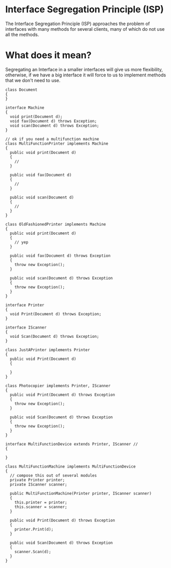 # Interface Segregation Principle (ISP)
The Interface Segregation Principle (ISP) approaches the problem of interfaces with many methods for several clients, many of which do not use all the methods.
# What does it mean?
Segregating an Interface in a smaller interfaces will give us more flexibility, otherwise, if we have a big interface it will force to us to implement methods that we don't need to use.

```
class Document
{
}

interface Machine
{
  void print(Document d);
  void fax(Document d) throws Exception;
  void scan(Document d) throws Exception;
}

// ok if you need a multifunction machine
class MultiFunctionPrinter implements Machine
{
  public void print(Document d)
  {
    //
  }

  public void fax(Document d)
  {
    //
  }

  public void scan(Document d)
  {
    //
  }
}

class OldFashionedPrinter implements Machine
{
  public void print(Document d)
  {
    // yep
  }

  public void fax(Document d) throws Exception
  {
    throw new Exception();
  }

  public void scan(Document d) throws Exception
  {
    throw new Exception();
  }
}

interface Printer
{
  void Print(Document d) throws Exception;
}

interface IScanner
{
  void Scan(Document d) throws Exception;
}

class JustAPrinter implements Printer
{
  public void Print(Document d)
  {

  }
}

class Photocopier implements Printer, IScanner
{
  public void Print(Document d) throws Exception
  {
    throw new Exception();
  }

  public void Scan(Document d) throws Exception
  {
    throw new Exception();
  }
}

interface MultiFunctionDevice extends Printer, IScanner //
{

}

class MultiFunctionMachine implements MultiFunctionDevice
{
  // compose this out of several modules
  private Printer printer;
  private IScanner scanner;

  public MultiFunctionMachine(Printer printer, IScanner scanner)
  {
    this.printer = printer;
    this.scanner = scanner;
  }

  public void Print(Document d) throws Exception
  {
    printer.Print(d);
  }

  public void Scan(Document d) throws Exception
  {
    scanner.Scan(d);
  }
}

